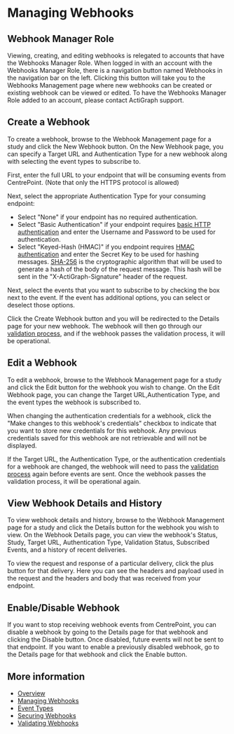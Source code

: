 # Managing Webhooks

## Webhook Manager Role

Viewing, creating, and editing webhooks is relegated to accounts that have the Webhooks Manager Role. When logged in with an account with the Webhooks Manager Role, there is a navigation button named Webhooks in the navigation bar on the left. Clicking this button will take you to the Webhooks Management page where new webhooks can be created or existing webhook can be viewed or edited. To have the Webhooks Manager Role added to an account, please contact ActiGraph support.

## Create a Webhook

To create a webhook, browse to the Webhook Management page for a study and click the New Webhook button. On the New Webhook page, you can specify a Target URL and Authentication Type for a new webhook along with selecting the event types to subscribe to.

First, enter the full URL to your endpoint that will be consuming events from CentrePoint. (Note that only the HTTPS protocol is allowed)

Next, select the appropriate Authentication Type for your consuming endpoint:
- Select "None" if your endpoint has no required authentication.
- Select "Basic Authentication" if your endpoint requires [basic HTTP authentication](https://en.wikipedia.org/wiki/Basic_access_authentication) and enter the Username and Password to be used for authentication.
- Select "Keyed-Hash (HMAC)" if you endpoint requires [HMAC authentication](https://en.wikipedia.org/wiki/HMAC) and enter the Secret Key to be used for hashing messages. [SHA-256](https://en.wikipedia.org/wiki/SHA-2) is the cryptographic algorithm that will be used to generate a hash of the body of the request message. This hash will be sent in the "X-ActiGraph-Signature" header of the request.

Next, select the events that you want to subscribe to by checking the box next to the event. If the event has additional options, you can select or deselect those options.

Click the Create Webhook button and you will be redirected to the Details page for your new webhook. The webhook will then go through our [validation process](validating_webhooks.md), and if the webhook passes the validation process, it will be operational.

## Edit a Webhook

To edit a webhook, browse to the Webhook Management page for a study and click the Edit button for the webhook you wish to change. On the Edit Webhook page, you can change the Target URL,Authentication Type, and the event types the webhook is subscribed to.

When changing the authentication credentials for a webhook, click the "Make changes to this webhook's credentials" checkbox to indicate that you want to store new credentials for this webhook. Any previous credentials saved for this webhook are not retrievable and will not be displayed.

If the Target URL, the Authentication Type, or the authentication credentials for a webhook are changed, the webhook will need to pass the [validation process](validating_webhooks.md) again before events are sent. Once the webhook passes the validation process, it will be operational again.

## View Webhook Details and History

To view webhook details and history, browse to the Webhook Management page for a study and click the Details button for the webhook you wish to view. On the Webhook Details page, you can view the webhook's Status, Study, Target URL, Authentication Type, Validation Status, Subscribed Events, and a history of recent deliveries.

To view the request and response of a particular delivery, click the plus button for that delivery. Here you can see the headers and payload used in the request and the headers and body that was received from your endpoint.

## Enable/Disable Webhook

If you want to stop receiving webhook events from CentrePoint, you can disable a webhook by going to the Details page for that webhook and clicking the Disable button. Once disabled, future events will not be sent to that endpoint. If you want to enable a previously disabled webhook, go to the Details page for that webhook and click the Enable button.


## More information

- [Overview](https://github.com/actigraph/WebhookDocumentation)
- [Managing Webhooks](creating_webhooks.md)
- [Event Types](event_types.md)
- [Securing Webhooks](securing_webhooks.md)
- [Validating Webhooks](validating_webhooks.md)
